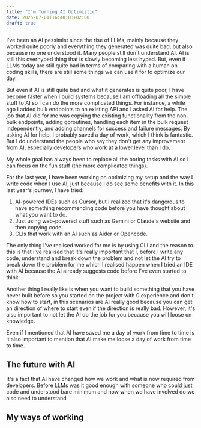```yaml
---
title: "I'm Turning AI Optimistic"
date: 2025-07-01T16:40:03+02:00
draft: true
---
```

I've been an AI pessimist since the rise of LLMs, mainly because they worked quite poorly and everything they generated was quite bad, but also because no one understood it. Many people still don't understand AI. AI is still this overhyped thing that is slowly becoming less hyped. But, even if LLMs today are still quite bad in terms of comparing with a human on coding skills, there are still some things we can use it for to optimize our day.

But even if AI is still quite bad and what it generates is quite poor, I have become faster when I build systems because I am offloading all the simple stuff to AI so I can do the more complicated things. For instance, a while ago I added bulk endpoints to an existing API and I asked AI for help. The job that AI did for me was copying the existing functionality from the non-bulk endpoints, adding goroutines, handling each item in the bulk request independently, and adding channels for success and failure messages. By asking AI for help, I probably saved a day of work, which I think is fantastic. But I do understand the people who say they don't get any improvement from AI, especially developers who work at a lower level than I do.

My whole goal has always been to replace all the boring tasks with AI so I can focus on the fun stuff (the more complicated things).

For the last year, I have been working on optimizing my setup and the way I write code when I use AI, just because I do see some benefits with it. In this last year's journey, I have tried:
1. AI-powered IDEs such as Cursor, but I realized that it's dangerous to have something recommending code before you have thought about what you want to do.
2. Just using web-powered stuff such as Gemini or Claude's website and then copying code.
3. CLIs that work with an AI such as Aider or Opencode.

The only thing I've realised worked for me is by using CLI and the reason to this is that i've realised that it's really important that I, before I write any code, understand and break down the problem and not let the AI try to break down the problem for me which I realised happen when I tried an IDE with AI because the AI already suggests code before I've even started to think.

Another thing I really like is when you want to build something that you have never built before so you started on the project with 0 experience and don't know how to start, in this scenarios are AI really good because you can get an direction of where to start even if the direction is really bad. However, it's also important to not let the AI do the job for you because you will loose on knowledge.

Even if I mentioned that AI have saved me a day of work from time to time is it also important to mention that AI make me loose a day of work from time to time.

## The future with AI
It's a fact that AI have changed how we work and what is now required from developers. Before LLMs was it good enough with someone who could just code and understood bare minimum and now when we have involved do we also need to understand 

## My ways of working

